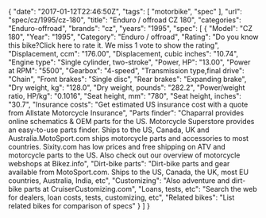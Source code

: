 {
    "date": "2017-01-12T22:46:50Z",
    "tags": [
        "motorbike",
        "spec"
    ],
    "url": "spec\/cz\/1995\/cz-180",
    "title": "Enduro \/ offroad CZ 180",
    "categories": "Enduro-offroad",
    "brands": "cz",
    "years": "1995",
    "spec": [
        {
            "Model": "CZ 180",
            "Year": "1995",
            "Category": "Enduro \/ offroad",
            "Rating": "Do you know this bike?Click here to rate it. We miss 1 vote to show the rating",
            "Displacement, ccm": "176.00",
            "Displacement, cubic inches": "10.74",
            "Engine type": "Single cylinder, two-stroke",
            "Power, HP": "13.00",
            "Power at RPM": "5500",
            "Gearbox": "4-speed",
            "Transmission type,final drive": "Chain",
            "Front brakes": "Single disc",
            "Rear brakes": "Expanding brake",
            "Dry weight, kg": "128.0",
            "Dry weight, pounds": "282.2",
            "Power\/weight ratio, HP\/kg": "0.1016",
            "Seat height, mm": "780",
            "Seat height, inches": "30.7",
            "Insurance costs": "Get estimated US insurance cost with a quote from Allstate Motorcycle Insurance",
            "Parts finder": "Chaparral provides online schematics & OEM parts for the US.   Motorcycle Superstore provides an easy-to-use parts finder. Ships to the US, Canada, UK and Australia.MotoSport.com ships motorcycle parts and accessories to most countries.    Sixity.com has low prices and free shipping on ATV and motorcycle parts to the US. Also check out our overview of motorcycle webshops at Bikez.info",
            "Dirt-bike parts": "Dirt-bike parts and gear available from MotoSport.com. Ships to the US, Canada, the UK, most EU countries, Australia, India, etc",
            "Customizing": "Also adventure and dirt-bike parts at CruiserCustomizing.com",
            "Loans, tests, etc": "Search the web for dealers, loan costs, tests, customizing, etc",
            "Related bikes": "List related bikes for comparison of specs"
        }
    ]
}